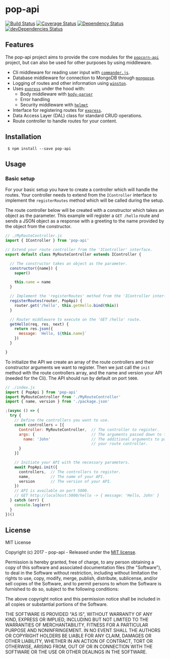 # pop-api

[![Build Status](https://travis-ci.org/popcorn-official/pop-api.svg?branch=master)](https://travis-ci.org/popcorn-official/pop-api)
[![Coverage Status](https://coveralls.io/repos/github/popcorn-official/pop-api/badge.svg?branch=master)](https://coveralls.io/github/popcorn-official/pop-api?branch=master)
[![Dependency Status](https://david-dm.org/popcorn-official/pop-api.svg)](https://david-dm.org/popcorn-official/pop-api)
[![devDependencies Status](https://david-dm.org/popcorn-official/pop-api/dev-status.svg)](https://david-dm.org/popcorn-official/pop-api?type=dev)

## Features

The pop-api project aims to provide the core modules for the
[`popcorn-api`](https://github.com/popcorn-official/popcorn-api) project, but
can also be used for other purposes by using middleware.
 - Cli middleware for reading user input with [`commander.js`](https://github.com/tj/commander.js).
 - Database middleware for connection to MongoDB through [`mongoose`](https://github.com/Automattic/mongoose).
 - Logging of routes and other information using [`winston`](https://github.com/winstonjs/winston).
 - Uses [`express`](https://github.com/expressjs/express) under the hood with:
   - Body middleware with [`body-parser`](https://github.com/expressjs/body-parser)
   - Error handling
   - Security middleware with [`helmet`](https://github.com/helmetjs/helmet)
 - Interface for registering routes for [`express`](https://github.com/expressjs/express).
 - Data Access Layer (DAL) class for standard CRUD operations.
 - Route controller to handle routes for your content.

## Installation

```
 $ npm install --save pop-api
```

## Usage

### Basic setup

For your basic setup you have to create a controller which will handle the
routes. Your controller needs to extend from the `IController` interface to
implement the `registerRoutes` method which will be called during the setup.

The route controller below will be created with a constructor which takes an
object as the parameter. This example will register a `GET /hello` route and
sends a JSON object as a response with a greeting to the name provided by the
object from the constructor.

```js
// ./MyRouteController.js
import { IController } from 'pop-api'

// Extend your route controller from the 'IController' interface.
export default class MyRouteController extends IController {

  // The constructor takes an object as the parameter.
  constructor({name}) {
    super()

    this.name = name
  }

  // Implement the 'registerRoutes' method from the 'IController interface.
  registerRoutes(router, PopApi) {
    router.get('/hello', this.getHello.bind(this))
  }

  // Router middleware to execute on the 'GET /hello' route.
  getHello(req, res, next) {
    return res.json({
      message: `Hello, ${this.name}`
    })
  }

}
```

To initialize the API we create an array of the route controllers and their
constructor arguments we want to register. Then we just call the `init` method
with the route controllers array, and the name and version your API (needed for
the Cli). The API should run by default on port `5000`.

```js
// ./index.js
import { PopApi } from 'pop-api'
import MyRouteController from './MyRouteController'
import { name, version } from './package.json'

;(async () => {
  try {
    // Define the controllers you want to use.
    const controllers = [{
      Controller: MyRouteController,  // The controller to register.
      args: {                         // The arguments passed down to the
        name: 'John'                  // The additional arguments to pass to
                                      // your route controller.
      }
    }]

    // Initiate your API with the necessary parameters.
    await PopApi.init({                
      controllers,  // The controllers to register.
      name,         // The name of your API.
      version       // The version of your API.
    })
    // API is available on port 5000.
    // GET http://localhost:5000/hello -> { message: 'Hello, John' }
  } catch (err) {
    console.log(err)
  }
})()
```

## License

MIT License

Copyright (c) 2017 - pop-api - Released under the [MIT license](LICENSE.txt).

Permission is hereby granted, free of charge, to any person obtaining a copy
of this software and associated documentation files (the "Software"), to deal
in the Software without restriction, including without limitation the rights
to use, copy, modify, merge, publish, distribute, sublicense, and/or sell
copies of the Software, and to permit persons to whom the Software is
furnished to do so, subject to the following conditions:

The above copyright notice and this permission notice shall be included in all
copies or substantial portions of the Software.

THE SOFTWARE IS PROVIDED "AS IS", WITHOUT WARRANTY OF ANY KIND, EXPRESS OR
IMPLIED, INCLUDING BUT NOT LIMITED TO THE WARRANTIES OF MERCHANTABILITY,
FITNESS FOR A PARTICULAR PURPOSE AND NONINFRINGEMENT. IN NO EVENT SHALL THE
AUTHORS OR COPYRIGHT HOLDERS BE LIABLE FOR ANY CLAIM, DAMAGES OR OTHER
LIABILITY, WHETHER IN AN ACTION OF CONTRACT, TORT OR OTHERWISE, ARISING FROM,
OUT OF OR IN CONNECTION WITH THE SOFTWARE OR THE USE OR OTHER DEALINGS IN THE
SOFTWARE.
